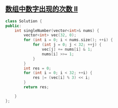 ## [数组中数字出现的次数 II](https://leetcode.cn/problems/shu-zu-zhong-shu-zi-chu-xian-de-ci-shu-ii-lcof/)
```cpp
class Solution {
public:
    int singleNumber(vector<int>& nums) {
        vector<int> vec(32, 0);
        for (int i = 0; i < nums.size(); ++i) {
            for (int j = 0; j < 32; ++j) {
                vec[j] += nums[i] & 1;
                nums[i] >>= 1;
            }
        }
        int res = 0;
        for (int i = 0; i < 32; ++i) {
            res |= (vec[i] % 3) << i;
        }
        return res;

    }
};
```